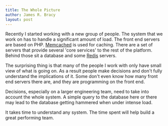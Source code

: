 ```yaml
---
title: The Whole Picture
author: James R. Bracy
layout: post
---
```


Recently I started working with a new group of people. The system that we work
on has to handle a significant amount of load. The front end servers are based
on PHP. [Memcached](http://memcached.org/) is used for caching. There are a
set of servers that provide several 'core services' to the rest of the
platform. Behind those sit a database and some [Redis](http://redis.io/) servers.

The surprising thing is that many of the people I work with only have small
view of what is going on. As a result people make decisions and don't fully
understand the implications of it. Some don't even know how many front end
servers there are, and they are programming on the front end.

Decisions, especially on a larger engineering team, need to take into account 
the whole system. A simple query to the database here or there may lead to the
database getting hammered when under intense load.

It takes time to understand any system. The time spent will help build a great
performing team.